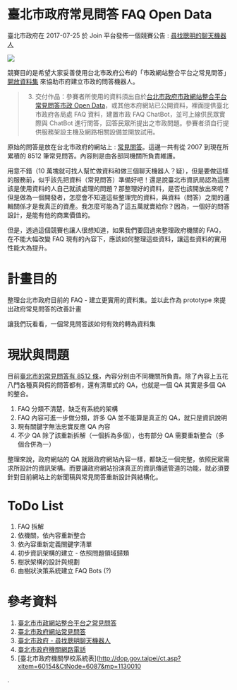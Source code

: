 # 臺北市政府常見問答 FAQ Open Data

臺北市政府在 2017-07-25 於 Join 平台發佈一個競賽公告 : [尋找聰明的聊天機器人](https://taipei.join.gov.tw/policies/detail/7ace9d32-3703-48ae-aad6-e0e23be4de3b)

![](https://taipei.join.gov.tw/attachments/19315dd4-cf60-4921-8520-1266d5c25fb2)

競賽目的是希望大家妥善使用台北市政府公布的「市政網站整合平台之常見問答」[開放資料集](http://data.taipei/opendata/datalist/datasetMeta?oid=203f1657-bb4a-45a7-b25f-279b63136645) 來協助市府建立市政的問答機器人。


> 3. 交付作品：參賽者所使用的資料須出自於[台北市政府市政網站整合平台常見問答市政 Open Data](http://data.taipei/opendata/datalist/datasetMeta?oid=203f1657-bb4a-45a7-b25f-279b63136645)，或其他本府網站已公開資料，裡面提供臺北市政府各局處 FAQ 資料，建置市政 FAQ ChatBot，並可上線供民眾實際與 ChatBot 進行問答，回答民眾所提出之市政問題。參賽者須自行提供服務架設主機及網路相關設備並開放試用。


原始的問答是放在台北市政府的網站上 : [常見問答](http://www.gov.taipei/lp.asp?CtNode=72231&CtUnit=10403&BaseDSD=69&mp=100001&nowPage=1&pagesize=30)。這邊一共有從 2007 到現在所累積的 8512 筆常見問答。內容則是由各部同機關所負責維護。

用意不錯（10 萬塊就可找人幫忙做資料和做三個聊天機器人？疑），但是要做這樣的服務前，似乎該先把資料（常見問答）準備好吧！還是說臺北市資訊局認為這應該是使用資料的人自己就該處理的問題？那整理好的資料，是否也該開放出來呢？但是做為一個開發者，怎麼會不知道這些整理完的資料，與資料（問答）之間的邏輯關係才是我真正的資產。我怎麼可能為了這五萬就賣給你？因為，一個好的問答設計，是能有他的商業價值的。

但是，透過這個競賽也讓人很想知道，如果我們要回過來整理政府機關的 FAQ，在不能大幅改變 FAQ 現有的內容下，應該如何整理這些資料，讓這些資料的實用性能大為提升。

# 計畫目的

整理台北市政府目前的 FAQ - 建立更實用的資料集。並以此作為 prototype 來提出政府常見問答的改善計畫

讓我們玩看看，一個常見問答該如何有效的轉為資料集

# 現狀與問題

目前[臺北市的常見問答有 8512 條](http://www.gov.taipei/lp.asp?CtNode=72231&CtUnit=10403&BaseDSD=69&mp=100001&nowPage=1&pagesize=30)，內容分別由不同機關所負責。除了內容上五花八門各種真與假的問答都有，還有清單式的 QA，也就是一個 QA 其實是多個 QA 的整合。

1. FAQ 分類不清楚，缺乏有系統的架構
2. FAQ 內容可進一步做分類，許多 QA 並不能算是真正的 QA，就只是資訊說明
3. 現有關鍵字無法忠實反應 QA 內容
4. 不少 QA 除了該重新拆解（一個拆為多個），也有部分 QA 需要重新整合（多個合併為一）

整理來說，政府網站的 QA 就跟政府網站內容一樣，都缺乏一個完整，依照民眾需求所設計的資訊架構。而要讓政府網站扮演真正的資訊傳遞管道的功能，就必須要針對目前網站上的新聞稿與常見問答重新設計與結構化。

# ToDo List

1. FAQ 拆解
2. 依機關，依內容重新整合
3. 依內容重新定義關鍵字清單
4. 初步資訊架構的建立 - 依照問題領域歸類
5. 樹狀架構的設計與規劃
6. 由樹狀決策系統建立 FAQ Bots (?)

# 參考資料

1. [臺北市市政網站整合平台之常見問答](http://data.taipei/opendata/datalist/datasetMeta?oid=203f1657-bb4a-45a7-b25f-279b63136645)
2. [臺北市政府網站常見問答](http://www.gov.taipei/lp.asp?CtNode=72231&CtUnit=10403&BaseDSD=69&mp=100001&nowPage=1&pagesize=30)
3. [臺北市政府 - 尋找聰明聊天機器人](https://taipei.join.gov.tw/policies/detail/7ace9d32-3703-48ae-aad6-e0e23be4de3b)
4. [臺北市政府機關網路電話](http://www.gov.taipei/ct.asp?xItem=34536&CtNode=5160&mp=100001)
5. [臺北市政府機關學校系統表](http://dop.gov.taipei/ct.asp?xitem=60154&CtNode=6087&mp=1130010



.